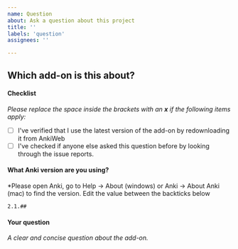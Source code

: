 ```yaml
---
name: Question
about: Ask a question about this project
title: ''
labels: 'question'
assignees: ''

---
```


## Which add-on is this about?

#### Checklist

*Please replace the space inside the brackets with an **x** if the following items apply:*

 - [ ] I've verified that I use the latest version of the add-on by redownloading it from AnkiWeb
 - [ ] I've checked if anyone else asked this question before by looking through the issue reports.

#### What Anki version are you using?

*Please open Anki, go to Help → About (windows) or Anki → About Anki (mac) to find the version. Edit the value between the backticks below

```
2.1.##
```

#### Your question

*A clear and concise question about the add-on.*
